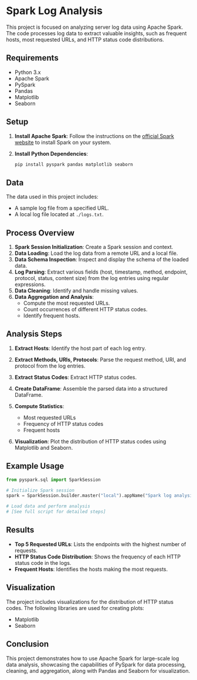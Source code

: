 # Spark Log Analysis

This project is focused on analyzing server log data using Apache Spark. The code processes log data to extract valuable insights, such as frequent hosts, most requested URLs, and HTTP status code distributions.

## Requirements

- Python 3.x
- Apache Spark
- PySpark
- Pandas
- Matplotlib
- Seaborn

## Setup

1. **Install Apache Spark**: Follow the instructions on the [official Spark website](https://spark.apache.org/downloads.html) to install Spark on your system.

2. **Install Python Dependencies**:
   ```sh
   pip install pyspark pandas matplotlib seaborn
   ```

## Data

The data used in this project includes:
- A sample log file from a specified URL.
- A local log file located at `./logs.txt`.

## Process Overview

1. **Spark Session Initialization**: Create a Spark session and context.
2. **Data Loading**: Load the log data from a remote URL and a local file.
3. **Data Schema Inspection**: Inspect and display the schema of the loaded data.
4. **Log Parsing**: Extract various fields (host, timestamp, method, endpoint, protocol, status, content size) from the log entries using regular expressions.
5. **Data Cleaning**: Identify and handle missing values.
6. **Data Aggregation and Analysis**:
   - Compute the most requested URLs.
   - Count occurrences of different HTTP status codes.
   - Identify frequent hosts.

## Analysis Steps

1. **Extract Hosts**: Identify the host part of each log entry.
2. **Extract Methods, URIs, Protocols**: Parse the request method, URI, and protocol from the log entries.
3. **Extract Status Codes**: Extract HTTP status codes.
4. **Create DataFrame**: Assemble the parsed data into a structured DataFrame.
5. **Compute Statistics**:
   - Most requested URLs
   - Frequency of HTTP status codes
   - Frequent hosts

6. **Visualization**: Plot the distribution of HTTP status codes using Matplotlib and Seaborn.

## Example Usage

```python
from pyspark.sql import SparkSession

# Initialize Spark session
spark = SparkSession.builder.master("local").appName("Spark log analysis").getOrCreate()

# Load data and perform analysis
# [See full script for detailed steps]
```

## Results

- **Top 5 Requested URLs**: Lists the endpoints with the highest number of requests.
- **HTTP Status Code Distribution**: Shows the frequency of each HTTP status code in the logs.
- **Frequent Hosts**: Identifies the hosts making the most requests.

## Visualization

The project includes visualizations for the distribution of HTTP status codes. The following libraries are used for creating plots:
- Matplotlib
- Seaborn

## Conclusion

This project demonstrates how to use Apache Spark for large-scale log data analysis, showcasing the capabilities of PySpark for data processing, cleaning, and aggregation, along with Pandas and Seaborn for visualization.

